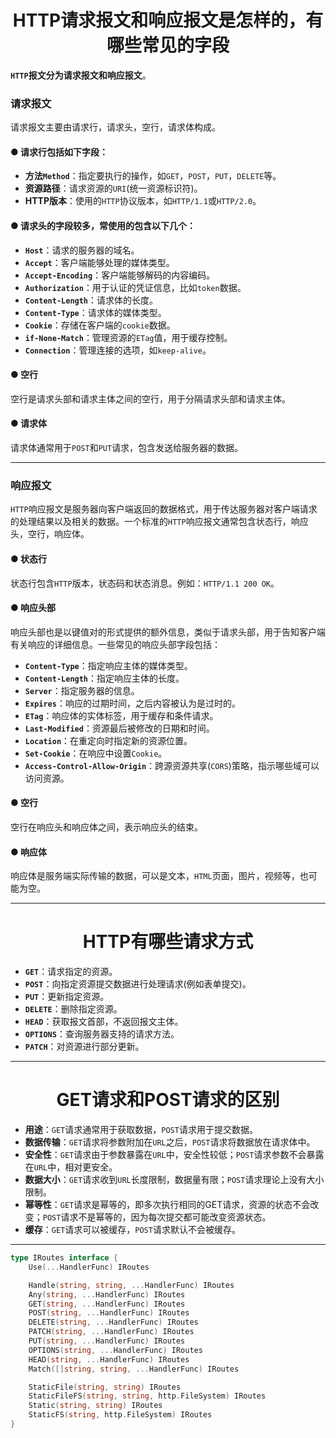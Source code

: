 <div align="center">
  <h1>HTTP请求报文和响应报文是怎样的，有哪些常见的字段</h1>
</div>

**`HTTP`报文分为请求报文和响应报文**。

### 请求报文
请求报文主要由请求行，请求头，空行，请求体构成。

#### ● 请求行包括如下字段：
- **方法`Method`**：指定要执行的操作，如`GET`，`POST`，`PUT`，`DELETE`等。
- **资源路径**：请求资源的`URI`(统一资源标识符)。
- **HTTP版本**：使用的`HTTP`协议版本，如`HTTP/1.1`或`HTTP/2.0`。

#### ● 请求头的字段较多，常使用的包含以下几个：
- **`Host`**：请求的服务器的域名。
- **`Accept`**：客户端能够处理的媒体类型。
- **`Accept-Encoding`**：客户端能够解码的内容编码。
- **`Authorization`**：用于认证的凭证信息，比如`token`数据。
- **`Content-Length`**：请求体的长度。
- **`Content-Type`**：请求体的媒体类型。
- **`Cookie`**：存储在客户端的`cookie`数据。
- **`if-None-Match`**：管理资源的`ETag`值，用于缓存控制。
- **`Connection`**：管理连接的选项，如`keep-alive`。

#### ● 空行
空行是请求头部和请求主体之间的空行，用于分隔请求头部和请求主体。

#### ● 请求体
请求体通常用于`POST`和`PUT`请求，包含发送给服务器的数据。

---

### 响应报文
`HTTP`响应报文是服务器向客户端返回的数据格式，用于传达服务器对客户端请求的处理结果以及相关的数据。一个标准的`HTTP`响应报文通常包含状态行，响应头，空行，响应体。

#### ● 状态行
状态行包含`HTTP`版本，状态码和状态消息。例如：`HTTP/1.1 200 OK`。

#### ● 响应头部
响应头部也是以键值对的形式提供的额外信息，类似于请求头部，用于告知客户端有关响应的详细信息。一些常见的响应头部字段包括：
- **`Content-Type`**：指定响应主体的媒体类型。
- **`Content-Length`**：指定响应主体的长度。
- **`Server`**：指定服务器的信息。
- **`Expires`**：响应的过期时间，之后内容被认为是过时的。
- **`ETag`**：响应体的实体标签，用于缓存和条件请求。
- **`Last-Modified`**：资源最后被修改的日期和时间。
- **`Location`**：在重定向时指定新的资源位置。
- **`Set-Cookie`**：在响应中设置`Cookie`。
- **`Access-Control-Allow-Origin`**：跨源资源共享(`CORS`)策略，指示哪些域可以访问资源。

#### ● 空行
空行在响应头和响应体之间，表示响应头的结束。

#### ● 响应体
响应体是服务端实际传输的数据，可以是文本，`HTML`页面，图片，视频等，也可能为空。

---

<div align="center">
  <h1>HTTP有哪些请求方式</h1>
</div>

- **`GET`**：请求指定的资源。
- **`POST`**：向指定资源提交数据进行处理请求(例如表单提交)。
- **`PUT`**：更新指定资源。
- **`DELETE`**：删除指定资源。
- **`HEAD`**：获取报文首部，不返回报文主体。
- **`OPTIONS`**：查询服务器支持的请求方法。
- **`PATCH`**：对资源进行部分更新。

---

<div align="center">
  <h1>GET请求和POST请求的区别</h1>
</div>

- **用途**：`GET`请求通常用于获取数据，`POST`请求用于提交数据。
- **数据传输**：`GET`请求将参数附加在`URL`之后，`POST`请求将数据放在请求体中。
- **安全性**：`GET`请求由于参数暴露在`URL`中，安全性较低；`POST`请求参数不会暴露在`URL`中，相对更安全。
- **数据大小**：`GET`请求收到`URL`长度限制，数据量有限；`POST`请求理论上没有大小限制。
- **幂等性**：`GET`请求是幂等的，即多次执行相同的GET请求，资源的状态不会改变；`POST`请求不是幂等的，因为每次提交都可能改变资源状态。
- **缓存**：`GET`请求可以被缓存，`POST`请求默认不会被缓存。

---
```go
type IRoutes interface {
    Use(...HandlerFunc) IRoutes

    Handle(string, string, ...HandlerFunc) IRoutes
    Any(string, ...HandlerFunc) IRoutes
    GET(string, ...HandlerFunc) IRoutes
    POST(string, ...HandlerFunc) IRoutes
    DELETE(string, ...HandlerFunc) IRoutes
    PATCH(string, ...HandlerFunc) IRoutes
    PUT(string, ...HandlerFunc) IRoutes
    OPTIONS(string, ...HandlerFunc) IRoutes
    HEAD(string, ...HandlerFunc) IRoutes
    Match([]string, string, ...HandlerFunc) IRoutes

    StaticFile(string, string) IRoutes
    StaticFileFS(string, string, http.FileSystem) IRoutes
    Static(string, string) IRoutes
    StaticFS(string, http.FileSystem) IRoutes
}
```
